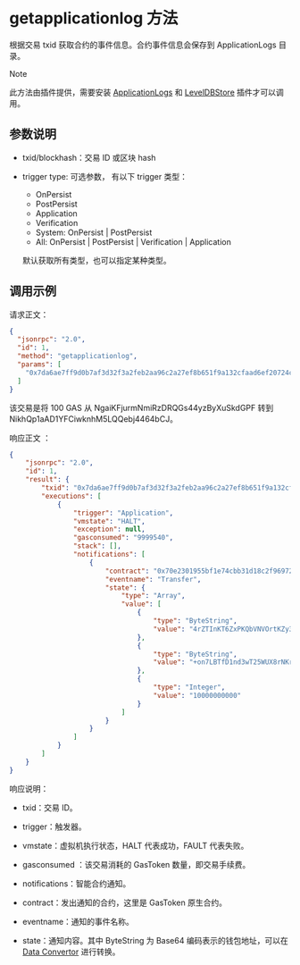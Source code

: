# getapplicationlog 方法

根据交易 txid 获取合约的事件信息。合约事件信息会保存到 ApplicationLogs 目录。

> [!Note]
>
> 此方法由插件提供，需要安装 [ApplicationLogs](https://github.com/neo-project/neo-modules/releases) 和 [LevelDBStore](https://github.com/neo-project/neo-modules/releases) 插件才可以调用。

## 参数说明

- txid/blockhash：交易 ID 或区块 hash

- trigger type:  可选参数， 有以下 trigger 类型：

  - OnPersist
  - PostPersist
  - Application
  - Verification
  - System: OnPersist | PostPersist
  - All: OnPersist | PostPersist | Verification | Application

  默认获取所有类型，也可以指定某种类型。 

## 调用示例

请求正文：

```json
{
  "jsonrpc": "2.0",
  "id": 1,
  "method": "getapplicationlog",
  "params": [
    "0x7da6ae7ff9d0b7af3d32f3a2feb2aa96c2a27ef8b651f9a132cfaad6ef20724c"
  ]
}
```

该交易是将 100 GAS 从 NgaiKFjurmNmiRzDRQGs44yzByXuSkdGPF 转到 NikhQp1aAD1YFCiwknhM5LQQebj4464bCJ。

响应正文 ：

```json
{
    "jsonrpc": "2.0",
    "id": 1,
    "result": {
        "txid": "0x7da6ae7ff9d0b7af3d32f3a2feb2aa96c2a27ef8b651f9a132cfaad6ef20724c",
        "executions": [
            {
                "trigger": "Application",
                "vmstate": "HALT",
                "exception": null,
                "gasconsumed": "9999540",
                "stack": [],
                "notifications": [
                    {
                        "contract": "0x70e2301955bf1e74cbb31d18c2f96972abadb328",
                        "eventname": "Transfer",
                        "state": {
                            "type": "Array",
                            "value": [
                                {
                                    "type": "ByteString",
                                    "value": "4rZTInKT6ZxPKQbVNVOrtKZy34Y="
                                },
                                {
                                    "type": "ByteString",
                                    "value": "+on7LBTfD1nd3wT25WUX8rNKrus="
                                },
                                {
                                    "type": "Integer",
                                    "value": "10000000000"
                                }
                            ]
                        }
                    }
                ]
            }
        ]
    }
}
```

响应说明：

- txid：交易 ID。

- trigger：触发器。

- vmstate：虚拟机执行状态，HALT 代表成功，FAULT 代表失败。

- gasconsumed ：该交易消耗的 GasToken 数量，即交易手续费。

- notifications：智能合约通知。

- contract：发出通知的合约，这里是 GasToken 原生合约。

- eventname：通知的事件名称。

- state：通知内容。其中 ByteString 为 Base64 编码表示的钱包地址，可以在 [Data Convertor](https://neo.org/converter/index) 进行转换。


